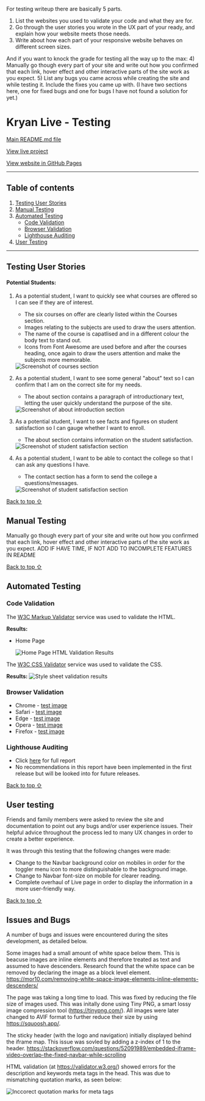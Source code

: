 
For testing writeup there are basically 5 parts.
1) List the websites you used to validate your code and what they are for.
2) Go through the user stories you wrote in the UX part of your ready, and explain how your website meets those needs.
3) Write about how each part of your responsive website behaves on different screen sizes.

And if you want to knock the grade for testing all the way up to the max:
4) Manually go though every part of your site and write out how you confirmed that each link, hover effect and other interactive parts of the site work as you expect.
5) List any bugs you came across while creating the site and while testing it. Include the fixes you came up with. (I have two sections here, one for fixed bugs and one for bugs I have not found a solution for yet.)







# Kryan Live - Testing 

[Main README.md file](/README.md)

[View live project](https://rebeccatraceyt.github.io/KryanLive/)

[View website in GitHub Pages](https://github.com/rebeccatraceyt/KryanLive)

***
## Table of contents
1. [Testing User Stories](#Testing-User-Stories)
2. [Manual Testing](#Manual-Testing)
3. [Automated Testing](#Automated-Testing) 
     - [Code Validation](#Code-Validation)
     - [Browser Validation](#Browser-Validation)
     - [Lighthouse Auditing](#Lighthouse-Auditing)
4. [User Testing](#User-Testing)


***

## Testing User Stories

#### Potential Students:
1. As a potential student, I want to quickly see what courses are offered so I can see if they are of interest.

     - The six courses on offer are clearly listed within the Courses section.
     - Images relating to the subjects are used to draw the users attention.
     - The name of the course is capatlised and in a different colour the body text to stand out.
     - Icons from Font Awesome are used before and after the courses heading, once again to draw the users attention and make the subjects more memorable.

     <img src="assets/images/courses-section.avif" alt="Screenshot of courses section">

2. As a potential student, I want to see some general "about" text so I can confirm that I am on the correct site for my needs.

     - The about section contains a paragraph of introductionary text, letting the user quickly understand the purpose of the site.

     <img src="assets/images/about-intro-section.avif" alt="Screenshot of about introduction section">

3. As a potential student, I want to see facts and figures on student satisfaction so I can gauge whether I want to enroll. 

     - The about section contains information on the student satisfaction. 

     <img src="assets/images/about-student-satisfaction-section.avif" alt="Screenshot of student satisfaction section">

4. As a potential student, I want to be able to contact the college so that I can ask any questions I have.

     - The contact section has a form to send the college a questions/messages.

     <img src="assets/images/contact-section-form.avif" alt="Screenshot of student satisfaction section">

[Back to top ⇧](#Kryan-Live---Testing)

## Manual Testing

Manually go though every part of your site and write out how you confirmed that each link, hover effect and other interactive parts of the site work as you expect.
ADD IF HAVE TIME, IF NOT ADD TO INCOMPLETE FEATURES IN README

[Back to top ⇧](#Kryan-Live---Testing)

## Automated Testing

### Code Validation
The [W3C Markup Validator](https://validator.w3.org/) service was used to validate the HTML.

**Results:**

- Home Page

     ![Home Page HTML Validation Results](assets/testing-files/automated/home.png)

The [W3C CSS Validator](https://jigsaw.w3.org/css-validator/) service was used to validate the CSS.

**Results:**
![Style sheet validation results](assets/testing-files/automated/style.png)

### Browser Validation
- Chrome - [test image](assets/testing-files/automated/chrome.png)
- Safari - [test image](assets/testing-files/automated/safari.png)
- Edge - [test image](assets/testing-files/automated/edge.png)
- Opera - [test image](assets/testing-files/automated/opera.png)
- Firefox - [test image](assets/testing-files/automated/firefox.png)

### Lighthouse Auditing
- Click [here](assets/testing-files/automated/lighthouse.pdf) for full report
- No recommendations in this report have been implemented in the first release but will be looked into for future releases.

[Back to top ⇧](#Kryan-Live---Testing)

## User testing 
Friends and family members were asked to review the site and documentation to point out any bugs and/or user experience issues. Their helpful advice throughout the process led to many UX changes in order to create a better experience. 

It was through this testing that the following changes were made:
- Change to the Navbar background color on mobiles in order for the toggler menu icon to more distinguishable to the background image.
- Change to Navbar font-size on mobile for clearer reading.
- Complete overhaul of Live page in order to display the information in a more user-friendly way.

[Back to top ⇧](#Kryan-Live---Testing)


## Issues and Bugs 
A number of bugs and issues were encountered during the sites development, as detailed below.  

Some images had a small amount of white space below them.  This is beacuse images are inline elements and therefore treated as text and assumed to have descenders.  Research found that the white space can be removed by declaring the image as a block level element.
https://mor10.com/removing-white-space-image-elements-inline-elements-descenders/

The page was taking a long time to load.  This was fixed by reducing the file size of images used.  This was initally done using Tiny PNG, a smart lossy image compression tool (https://tinypng.com/).  All images were later changed to AVIF format to further reduce their size by using https://squoosh.app/.

The sticky header (with the logo and navigation) initially displayed behind the iframe map.  This issue was sovled by adding a z-index of 1 to the header.
https://stackoverflow.com/questions/52091989/embedded-iframe-video-overlap-the-fixed-navbar-while-scrolling

HTML validation (at https://validator.w3.org/) showed errors for the description and keywords meta tags in the head.  This was due to mismatching quotation marks, as seen below:

<img src="assets/images/quotation.avif" alt="Inccorect quotation marks for meta tags">